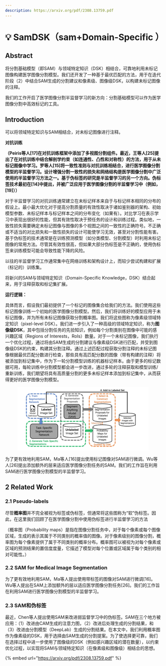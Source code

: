 ```yaml
---
description: https://arxiv.org/pdf/2308.13759.pdf
---
```


# 💡 SamDSK（sam+Domain-Specific ）

## Abstract

将分割基础模型（即SAM）与领域特定知识（DSK）相结合，可靠地利用未标记图像构建医学图像分割模型。我们还开发了一种基于最优匹配的方法，用于在迭代阶段（2）中结合SAM生成的分割建议和像素级、图像级DSK，以构建未标记图像的注释。

我们的工作开启了医学图像分割半监督学习的新方向：分割基础模型可以作为医学图像分割中高效标记的工具。



## Introduction

可以将领域特定知识与SAM相结合，对未标记图像进行注释。



**对抗训练**

**（**Peiris等人\[17]在对抗训练框架中添加了多视图分割组件。最近，王等人\[25]提出了在对抗训练中结合解剖学约束（如连通性、凸性和对称性）的方法，用于从未标记图像中学习。罗等人\[15]将一致性准则与对抗训练相结合，进行医学图像分割模型的半监督学习。设计增强分割一致性的损失和网络结构是医学图像分割中广泛使用的半监督学习方法之一。基于伪标签的研究是半监督学习的另一个方向。伪标签技术最初在\[14]中提出，并被广泛应用于医学图像分割的半监督学习中（例如，\[19]）**）**



对于半监督学习的对抗训练通常建立在未标记样本来自于与标记样本相同的分布的假设上。最小最大优化对于提高分割质量的有效性取决于诸如鉴别器的架构、初始模型参数、未标记样本与标记样本之间的分布变化（如果有）。对比学习在表示学习中表现出很好的性能，但其有效性取决于预任务的设计和训练过程。类似地，一致性损失需要确定未标记图像与图像的多个视图之间的一致性的正确符号。不正确或不适当的对比损失和一致性损失的设计可能使学习无效，甚至对分割性能有害。基于伪标签的技术通常是在训练预测模型（如分类模型、分割模型）时利用未标记图像的常用方法。尽管其有效性很高，但如果大部分伪标签是不正确的，使用伪标签来训练模型可能会导致性能下降的风险。



以往的半监督学习工作通常集中在网络训练和架构设计上，而较少尝试构建和扩展（标记的）训练集。



将新兴的SAM与领域特定知识（Domain-Specific Knowledge，DSK）结合起来，用于注释获取和标记集扩展。



**运行逻辑：**

具体而言，假设我们最初提供了一个标记的图像集合给我们的方法。我们使用这些标记图像训练一个初始的医学图像分割模型。然后，我们将训练好的模型应用于未标记图像，并为所有未标记图像获取分割概率图。我们将这些图称为像素级领域特定知识（pixel-level DSK）。我们进一步引入了一种高级的领域特定知识，称为**图像级DSK**，其中包括分割任务的先验知识，例如每个分割类别在图像中可能的感兴趣区域（Regions of Interests，RoIs）数量。对于一个未标记图像，我们执行一个优化过程，通过将由SAM生成的分割建议与像素级DSK进行匹配，并受到图像级DSK的约束，构建其分割注释。通过上述匹配过程获取分割注释的未标记图像根据最优匹配分数进行检查，那些具有高匹配分数的图像（带有构建的注释）将被添加到标记集中，作为下一轮分割模型训练的机器标记样本。由于更多的标记数据可用，每轮训练中分割模型都会进一步改进，通过多轮的注释获取和模型训练/重新训练，我们期望将具有高质量分割的更多未标记样本添加到标记集中，从而获得更好的医学图像分割模型。

<figure><img src="../.gitbook/assets/image (30).png" alt=""><figcaption></figcaption></figure>

为了更有效地利用SAM，Ma等人\[16]提出使用标记图像对SAM进行微调。Wu等人\[26]提出添加额外的层来适应医学图像分割任务的SAM。我们的工作旨在利用SAM进行医学图像分割模型的半监督学习。





## 2 Related Work&#x20;

### 2.1 Pseudo-labels

尽管**概率图**并不完全被视为标签或伪标签，但通常将这些图称为“软”伪标签。因此，在这里我们回顾了在医学图像分割中使用伪标签进行半监督学习的方法

（概率图（Probability maps）是指在图像分割任务中，对于每个像素或每个图像区域，生成的表示其属于不同类别的概率值的图像。对于像素级别的图像分割，概率图为每个像素提供了属于不同类别的概率分布。概率图可以被视为对每个像素或区域的预测结果的置信度度量，它描述了模型对每个位置或区域属于每个类别的相对可能性。）



### 2.2 SAM for Medical Image Segmentation

为了更有效地利用SAM，Ma等人提出使用带标签的图像对SAM进行微调\[16]。Wu等人提出在SAM上添加额外的层以适应医学图像分割任务\[26]。我们的工作旨在利用SAM进行医学图像分割模型的半监督学习。



### 2.3 SAM和伪标签&#x20;

最近，Chen等人提出使用SAM来改进弱监督学习中的伪标签。SAM在三个地方被应用：（1）改进由CAM生成的注意力图，（2）改进后处理生成的分割结果，和（3）改进由分割模型（DeepLab）生成的分割结果。在本文中，我们利用概率图作为像素级的DSK，用于选择由SAM生成的分割提案。为了使选择更可靠，我们在选择过程中进一步使用了图像级的DSK（例如感兴趣区域的潜在数量），以约束优化过程，以实现将SAM与领域特定知识（在像素级和图像级）相结合的思想。





{% embed url="https://arxiv.org/pdf/2308.13759.pdf" %}
